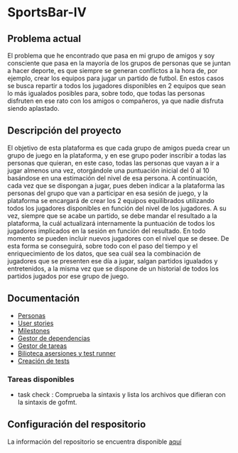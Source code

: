 # SportsBar-IV

## Problema actual
El problema que he encontrado que pasa en mi grupo de amigos y soy consciente que pasa en la mayoría de los grupos de personas que se juntan a hacer deporte, es que siempre se generan conflictos a la hora de, por ejemplo, crear los equipos para jugar un partido de futbol.
En estos casos se busca repartir a todos los jugadores disponibles en 2 equipos que sean lo más igualados posibles para, sobre todo, que todas las personas disfruten en ese rato con los amigos o compañeros, ya que nadie disfruta siendo aplastado.

## Descripción del proyecto
El objetivo de esta plataforma es que cada grupo de amigos pueda crear un grupo de juego en la plataforma, y en ese grupo poder inscribir a todas las personas que quieran, en este caso, todas las personas que vayan a ir a jugar almenos una vez, otorgándole una puntuación inicial del 0 al 10 basándose en una estimación del nivel de esa persona.
A continuación, cada vez que se dispongan a jugar, pues deben indicar a la plataforma las personas del grupo que van a participar en esa sesión de juego, y la plataforma se encargará de crear los 2 equipos equilibrados utilizando todos los jugadores disponibles en función del nivel de los jugadores.
A su vez, siempre que se acabe un partido, se debe mandar el resultado a la plataforma, la cuál actualizará internamente la puntuación de todos los jugadores implicados en la sesión en función del resultado.
En todo momento se pueden incluir nuevos jugadores con el nivel que se desee. De esta forma se conseguirá, sobre todo con el paso del tiempo y el enriquecimiento de los datos, que sea cuál sea la combinación de jugadores que se presenten ese día a jugar, salgan partidos igualados y entretenidos, a la misma vez que se dispone de un historial de todos los partidos jugados por ese grupo de juego.

## Documentación
- [Personas](https://github.com/manujurado1/SportsBar-IV/blob/Objetivo-1/docs/Personas.md)
- [User stories](https://github.com/manujurado1/SportsBar-IV/blob/Objetivo-1/docs/User_stories.md)
- [Milestones](https://github.com/manujurado1/SportsBar-IV/blob/Objetivo-1/docs/Milestones.md)
- [Gestor de dependencias](https://github.com/manujurado1/SportsBar-IV/blob/Objetivo-3/docs/Gestor_Dependencias.md)
- [Gestor de tareas](https://github.com/manujurado1/SportsBar-IV/blob/Objetivo-3/docs/Gestor_Tareas.md)
- [Bilioteca asersiones y test runner](https://github.com/manujurado1/SportsBar-IV/blob/Objetivo-4/docs/Biblioteca_Asersiones_Y_Test_Runner.md)
- [Creación de tests](https://github.com/manujurado1/SportsBar-IV/blob/Objetivo-4/docs/Creacion_Test.md)

### Tareas disponibles
- task check : Comprueba la sintaxis y lista los archivos que difieran con la sintaxis de gofmt.

## Configuración del respositorio
La información del repositorio se encuentra disponible [aquí](https://github.com/manujurado1/SportsBar-IV/blob/Objetivo-0/docs/Configuracion_Repositorio.md)
